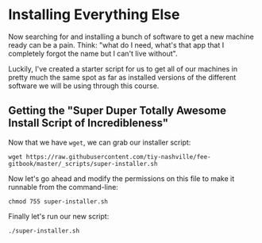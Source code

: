 # Installing Everything Else

Now searching for and installing a bunch of software to get a new machine ready can be a pain.
Think: "what do I need, what's that app that I completely forgot the name but I can't live without".

Luckily, I've created a starter script for us to get all of our machines in pretty much the same spot as far as installed versions of the different software we will be using through this course.

## Getting the "Super Duper Totally Awesome Install Script of Incredibleness"

Now that we have `wget`, we can grab our installer script:

```wget https://raw.githubusercontent.com/tiy-nashville/fee-gitbook/master/_scripts/super-installer.sh```

Now let's go ahead and modify the permissions on this file to make it runnable from the command-line:

```
chmod 755 super-installer.sh
```

Finally let's run our new script:

```
./super-installer.sh
```
